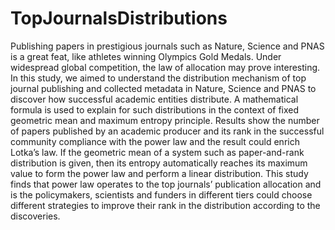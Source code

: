 # TopJournalsDistributions

Publishing papers in prestigious journals such as Nature, Science and PNAS is a great feat, like athletes winning Olympics Gold Medals. Under widespread global competition, the law of allocation may prove interesting. In this study, we aimed to understand the distribution mechanism of top journal publishing and collected metadata in Nature, Science and PNAS to discover how successful academic entities distribute. A mathematical formula is used to explain for such distributions in the context of fixed geometric mean and maximum entropy principle. Results show the number of papers published by an academic producer and its rank in the successful community compliance with the power law and the result could enrich Lotka’s law. If the geometric mean of a system such as paper-and-rank distribution is given, then its entropy automatically reaches its maximum value to form the power law and perform a linear distribution. This study finds that power law operates to the top journals’ publication allocation and is the policymakers, scientists and funders in different tiers could choose different strategies to improve their rank in the distribution according to the discoveries.
